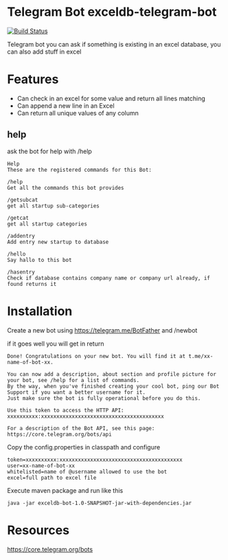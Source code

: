 # Telegram Bot exceldb-telegram-bot
[![Build Status](https://travis-ci.org/cedricwalter/exceldb-telegram-bot.svg?branch=master)](https://travis-ci.org/cedricwalter/exceldb-telegram-bot)

Telegram bot you can ask if something is existing in an excel database, you can also add stuff in excel


# Features
* Can check in an excel for some value and return all lines matching
* Can append a new line in an Excel
* Can return all unique values of any column

## help

ask the bot for help with /help
```
Help
These are the registered commands for this Bot:

/help
Get all the commands this bot provides

/getsubcat
get all startup sub-categories

/getcat
get all startup categories

/addentry
Add entry new startup to database

/hello
Say hallo to this bot

/hasentry
Check if database contains company name or company url already, if found returns it
```

# Installation

Create a new bot using https://telegram.me/BotFather and /newbot

if it goes well you will get in return

```
Done! Congratulations on your new bot. You will find it at t.me/xx-name-of-bot-xx. 

You can now add a description, about section and profile picture for your bot, see /help for a list of commands.
By the way, when you've finished creating your cool bot, ping our Bot Support if you want a better username for it. 
Just make sure the bot is fully operational before you do this.

Use this token to access the HTTP API:
xxxxxxxxxx:xxxxxxxxxxxxxxxxxxxxxxxxxxxxxxxxxxxxxxxx

For a description of the Bot API, see this page: https://core.telegram.org/bots/api
```

Copy the config.properties in classpath and configure

```
token=xxxxxxxxxx:xxxxxxxxxxxxxxxxxxxxxxxxxxxxxxxxxxxxxxxx
user=xx-name-of-bot-xx
whitelisted=name of @username allowed to use the bot
excel=full path to excel file
```

Execute maven package and run like this 
```
java -jar exceldb-bot-1.0-SNAPSHOT-jar-with-dependencies.jar
```

# Resources
https://core.telegram.org/bots